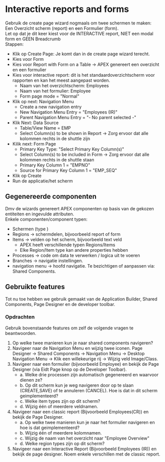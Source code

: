 # Interactive reports and forms
Gebruik de create page wizard nogmaals om twee schermen te maken:</br>
Een Overzicht scherm (report) en een Formulier (form).</br>
Let op dat je dit keer kiest voor de INTERACTIVE report, NIET een modal form en GEEN Breadcrumb</br>
Stappen:</br>
- Klik op Create Page: Je komt dan in de create page wizard terecht.
- Kies voor Form
- Kies voor Report with Form on a Table → APEX genereert een overzicht en een formulier
- Kies voor interactive report: dit is het standaardoverzichtscherm voor rapporten en kan het meest aangepast worden.
  - Naam van het overzichtscherm: Employees
  - Naam van het formulier: Employee
  - Form page mode = "Normal"
- Klik op next: Navigation Menu
  - Create a new navigation entry
  - New Navigation Menu Entry = "Employees (IR)"
  - Parent Navigation Menu Entry = "- No parent selected -"
- Klik Next: Data Source
  - Table/View Name = EMP
  - Select Column(s) to be shown in Report → Zorg ervoor dat alle kolommen rechts in de shuttle zijn
- Kilik next: Form Page
  - Primary Key Type: "Select Primary Key Column(s)"
  - Select Column(s) to be included in Form → Zorg ervoor dat alle kolommen rechts in de shuttle staan
  - Primary Key Column 1 = "EMPNO"
  - Source for Primary Key Column 1 = "EMP_SEQ"
- Klik op Create
- Run de applicatie/het scherm

## Gegenereerde componenten
Dmv de wizards genereert APEX componenten op basis van de gekozen entiteiten en ingevulde attributen.</br>
Enkele componenten/component typen:</br>
- Schermen (type )
- Regions → schermdelen, bijvoorbeeld report of form
- Items → velden op het scherm, bijvoorbeeld text veld
  - APEX heeft verschillende typen Regions/Items
  - Elke Region/Item type kan andere properties hebben
- Processes → code om data te verwerken / logica uit te voeren
- Branches → navigatie instellingen.
- navigation menu → hoofd navigatie. Te bezichtigen of aanpassen via: Shared Components.

## Gebruikte features
Tot nu toe hebben we gebruik gemaakt van de Application Builder, Shared Components, Page Designer en de developer toolbar.

### Opdrachten
Gebruik bovenstaande features om zelf de volgende vragen te beantwoorden.</br>
1. Op welke twee manieren kun je naar shared components navigeren?
2. Navigeer naar de Navigation Menu en wijzig twee iconen. Page Designer → Shared Components → Navigation Menu → Desktop Navigation Menu → Klik een willekeurige rij → Wijzig veld Image/Class.
3. Navigeer naar een formulier (bijvoorbeeld Employee) en bekijk de Page Designer (via Eidt Page knop op de Developer Toolbar). </br>
    - a. Welke drie processen zijn automatisch gegenereerd en waarvoor dienen ze?
    - b. Op dit scherm kun je weg navigeren door op te slaan (CREATE,SAVE) of te annuleren (CANCEL). Hoe is dat in dit scherm geimplementeerd?
    - c. Welke item types zijn op dit scherm?
    - d. Wijzig één of meerdere veldnamen.
4. Navigeer naar een classic report (Bijvoorbeeld Employees(CR)) en bekijk de Page Designer.</br>
    - a. Op welke twee manieren kun je naar het formulier navigeren en hoe is dat geimplementeerd?
    - b. Wijzig één of meerdere kolomnamen.
    - c. Wijzig de naam van het overzicht naar "Employee Overview"
    - d. Welke region types zijn op dit scherm?
5. Navigeer naar een Interactive Report (Bijvoorbeeld Employees (IR)) en bekijk de page designer. Noem enkele verschillen met de classic report.

